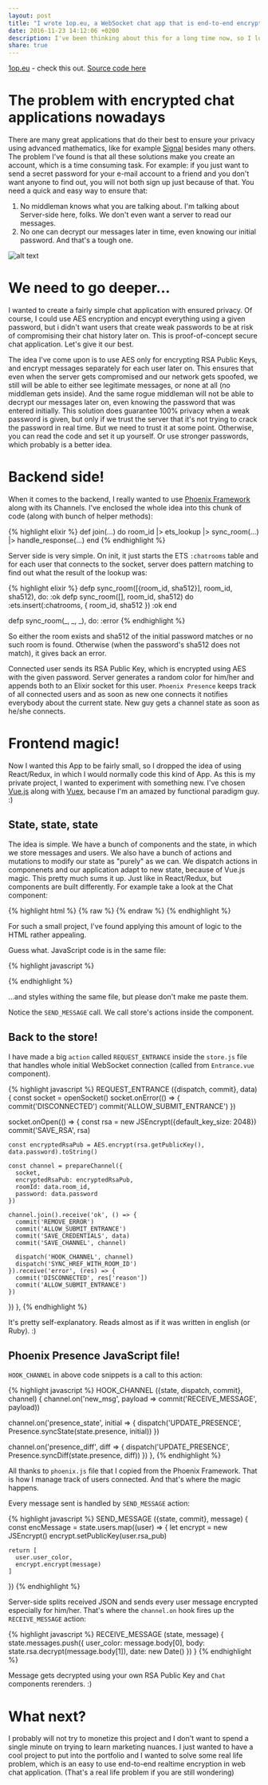 ```yaml
---
layout: post
title: "I wrote 1op.eu, a WebSocket chat app that is end-to-end encrypted"
date: 2016-11-23 14:12:06 +0200
description: I've been thinking about this for a long time now, so I locked myself in a basement and wrote a web chat application that uses top-class encryption protocols mixed up to give a full end-to-end encryption between as many users you want.
share: true
---
```


[1op.eu](https://1op.eu) - check this out. [Source code here](https://github.com/intpl/1op-elixir-vuejs)

# The problem with encrypted chat applications nowadays

There are many great applications that do their best to ensure your privacy using advanced mathematics, like for example [Signal](https://whispersystems.org/) besides many others.
The problem I've found is that all these solutions make you create an account, which is a time consuming task. For example: if you just want to send a secret password for your e-mail account to a friend and you don't want anyone to find out, you will not both sign up just because of that. You need a quick and easy way to ensure that:
1. No middleman knows what you are talking about. I'm talking about Server-side here, folks. We don't even want a server to read our messages.
2. No one can decrypt our messages later in time, even knowing our initial password. And that's a tough one.

![alt text](/images/1eoxn3.jpg "Let's double encrypt everything!")

# We need to go deeper...

I wanted to create a fairly simple chat application with ensured privacy. Of course, I could use AES encryption and encypt everything using a given password, but i didn't want users that create weak passwords to be at risk of compromising their chat history later on. This is proof-of-concept secure chat application. Let's give it our best.

The idea I've come upon is to use AES only for encrypting RSA Public Keys, and encrypt messages separately for each user later on. This ensures that even when the server gets compromised and our network gets spoofed, we still will be able to either see legitimate messages, or none at all (no middleman gets inside). And the same rogue middleman will not be able to decrypt our messages later on, even knowing the password that was entered initially. This solution does guarantee 100% privacy when a weak password is given, but only if we trust the server that it's not trying to crack the password in real time. But we need to trust it at some point. Otherwise, you can read the code and set it up yourself. Or use stronger passwords, which probably is a better idea.

# Backend side!

When it comes to the backend, I really wanted to use [Phoenix Framework](http://www.phoenixframework.org/) along with its Channels. I've enclosed the whole idea into this chunk of code (along with bunch of helper methods):

{% highlight elixir %}
def join(...) do
  room_id
    |> ets_lookup
    |> sync_room(...)
    |> handle_response(...)
end
{% endhighlight %}

Server side is very simple. On init, it just starts the ETS `:chatrooms` table and for each user that connects to the socket, server does pattern matching to find out what the result of the lookup was:

{% highlight elixir %}
defp sync_room([{room_id, sha512}], room_id, sha512), do: :ok
defp sync_room([], room_id, sha512) do
  :ets.insert(:chatrooms, { room_id, sha512 })
  :ok
end

defp sync_room(_, _, _), do: :error
{% endhighlight %}

So either the room exists and sha512 of the initial password matches or no such room is found. Otherwise (when the password's sha512 does not match), it gives back an error.

Connected user sends its RSA Public Key, which is encrypted using AES with the given password. Server generates a random color for him/her and appends both to an Elixir socket for this user. `Phoenix Presence` keeps track of all connected users and as soon as new one connects it notifies everybody about the current state. New guy gets a channel state as soon as he/she connects.

# Frontend magic!

Now I wanted this App to be fairly small, so I dropped the idea of using React/Redux, in which I would normally code this kind of App. As this is my private project, I wanted to experiment with something new. I've chosen [Vue.js](http://vuejs.org/) along with [Vuex](https://vuex.vuejs.org/en/intro.html), because I'm an amazed by functional paradigm guy. :)

## State, state, state

The idea is simple. We have a bunch of components and the state, in which we store messages and users. We also have a bunch of actions and mutations to modify our state as "purely" as we can. We dispatch actions in componenets and our application adapt to new state, because of Vue.js magic. This pretty much sums it up. Just like in React/Redux, but components are built differently. For example take a look at the Chat component:

{% highlight html %}
{% raw %}
<template>
  <div>
    <div class="row chat">
      <div v-if="messages.length > 0" class="column column-70">
        <transition-group name="list">
          <div v-for="message in messages"
             :key="message"
             :style="parseColor(message.user_color)"
             class="message">

            <div class="time_block"> {{ parseTime(message.date) }} </div>
            <em>{{ message.body }}</em>
          </div>
        </transition>
      </div>
      <div v-else>
        Write something! Don't be shy!
        <br>
        <div v-if="users.length == 1">
          ... and invite somebody, maybe? :)
        </div>
        <div v-else>
          <b>Oh! Somebody is here!</b> Write something!
        </div>
      </div >
    </div>

    <div class="container footer">
      <div class="row">
        <div class="user_count">
          users online: <b>{{ users.length }}</b>
        </div>

        <input
          maxlength="240"
          autofocus
          placeholder="(240 characters. Enter sends)"
          type="text"
          v-model="newMessage"
          v-on:keyup.13="sendMessage" />
      </div>
    </div>
  </div>
</template>
{% endraw %}
{% endhighlight %}

For such a small project, I've found applying this amount of logic to the HTML rather appealing.

Guess what. JavaScript code is in the same file:

{% highlight javascript %}
<script>
import { mapState, mapActions } from 'vuex'

export default {
  name: 'chat',
  data () { return { newMessage: '' } },
  computed: mapState({
    messages: 'messages',
    users: 'users'
  }),

  methods: {
    ...mapActions(['SEND_MESSAGE']),

    parseColor (color) {
      // ...
    },

    parseTime (date) {
      // ...
    },

    sendMessage () {
      this.SEND_MESSAGE(this.newMessage)
      this.newMessage = ''
    }
  }
}
</script>
{% endhighlight %}

...and styles withing the same file, but please don't make me paste them.

Notice the `SEND_MESSAGE` call. We call store's actions inside the component.

## Back to the store!

I have made a big `action` called `REQUEST_ENTRANCE` inside the `store.js` file that handles whole initial WebSocket connection (called from `Entrance.vue` component).

{% highlight javascript %}
REQUEST_ENTRANCE ({dispatch, commit}, data) {
  const socket = openSocket()
  socket.onError(() => {
    commit('DISCONNECTED')
    commit('ALLOW_SUBMIT_ENTRANCE')
  })

  socket.onOpen(() => {
    const rsa = new JSEncrypt({default_key_size: 2048})
    commit('SAVE_RSA', rsa)

    const encryptedRsaPub = AES.encrypt(rsa.getPublicKey(), data.password).toString()

    const channel = prepareChannel({
      socket,
      encryptedRsaPub: encryptedRsaPub,
      roomId: data.room_id,
      password: data.password
    })

    channel.join().receive('ok', () => {
      commit('REMOVE_ERROR')
      commit('ALLOW_SUBMIT_ENTRANCE')
      commit('SAVE_CREDENTIALS', data)
      commit('SAVE_CHANNEL', channel)

      dispatch('HOOK_CHANNEL', channel)
      dispatch('SYNC_HREF_WITH_ROOM_ID')
    }).receive('error', (res) => {
      commit('DISCONNECTED', res['reason'])
      commit('ALLOW_SUBMIT_ENTRANCE')
    })
  })
},
{% endhighlight %}

It's pretty self-explanatory. Reads almost as if it was written in english (or Ruby). :)

## Phoenix Presence JavaScript file!

`HOOK_CHANNEL` in above code snippets is a call to this action:

{% highlight javascript %}
HOOK_CHANNEL ({state, dispatch, commit}, channel) {
  channel.on('new_msg', payload => commit('RECEIVE_MESSAGE', payload))

  channel.on('presence_state', initial => {
    dispatch('UPDATE_PRESENCE', Presence.syncState(state.presence, initial))
  })

  channel.on('presence_diff', diff => {
    dispatch('UPDATE_PRESENCE', Presence.syncDiff(state.presence, diff))
  })
},
{% endhighlight %}

All thanks to `phoenix.js` file that I copied from the Phoenix Framework. That is how I manage track of users connected. And that's where the magic happens.

Every message sent is handled by `SEND_MESSAGE` action:

{% highlight javascript %}
SEND_MESSAGE ({state, commit}, message) {
  const encMessage = state.users.map((user) => {
    let encrypt = new JSEncrypt()
    encrypt.setPublicKey(user.rsa_pub)

    return [
      user.user_color,
      encrypt.encrypt(message)
    ]
  })
{% endhighlight %}

Server-side splits received JSON and sends every user message encrypted especially for him/her. That's where the `channel.on` hook fires up the `RECEIVE_MESSAGE` action:

{% highlight javascript %}
RECEIVE_MESSAGE (state, message) {
  state.messages.push({
    user_color: message.body[0],
    body: state.rsa.decrypt(message.body[1]),
    date: new Date()
  })
}
{% endhighlight %}

Message gets decrypted using your own RSA Public Key and `Chat` components rerenders. :)

# What next?

I probably will not try to monetize this project and I don't want to spend a single minute on trying to learn marketing nuances. I just wanted to have a cool project to put into the portfolio and I wanted to solve some real life problem, which is an easy to use end-to-end realtime encryption in web chat application. (That's a real life problem if you are still wondering)
